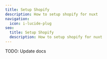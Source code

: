 ```yaml
---
title: Setup Shopify
description: How to setup shopify for nuxt
navigation:
  icon: i-lucide-plug
seo:
  title: Setup Shopify
  description: How to setup shopify for nuxt
---
```


TODO: Update docs
